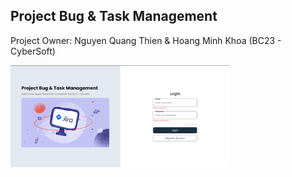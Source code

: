 <h2>Project Bug & Task Management </h2>
<p>
Project Owner: Nguyen Quang Thien & Hoang Minh Khoa
(BC23 - CyberSoft)
</p>

<img src="./src/assets/img/readme-login.png" width="350" title="readme-login">

<!-- //Screen

       - Login, Register (Done) ;
       - LayoutMain & NavLink (Done);
(Khoa) - Project Management (Add/Remove User , Edit/Delete Project);
(Thien)- Create Project;
       - Project Details (use Drag & Drop to move task)
       - Create Task, Edit Task;
       - Task Details (Comment, Status, Members, Priority...)
        *Lưu ý: Pop up Edit Task và Create Task đều giống nhau là hiện ra từ bên phải vào(sử dụng thư viện Ant Design) chỉ khác nhau về nội dung nên mình sẽ tạo 1 HOC dùng chung cho 2 component này.

       - User Management (Giống Project Management, thêm xóa sửa user)
Deadline : (2 weeks)
    -->

<!-- API

- Project Management :
    + GetAllProject : /api/Project/getAllProject
    + UpdateProject: /api/Project/updateProject
    + DeleteProject: /api/Project/deleteProject
    + GetMembersByProjectID: /api/Users/getUserByProjectId
    + RemoveMembers : /api/Project/removeUserFromProject
    + SearchMember: /api/Users/getUser
    + AddMembersToProject: /api/Project/assignUserProject
- Create Project:
    + CreateProject: /api/Project/createProject
-->
